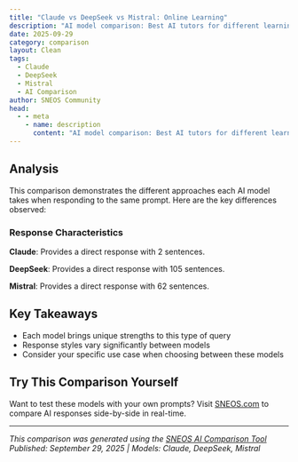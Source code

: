 ```yaml
---
title: "Claude vs DeepSeek vs Mistral: Online Learning"
description: "AI model comparison: Best AI tutors for different learning styles - personalized education comparison..."
date: 2025-09-29
category: comparison
layout: Clean
tags:
  - Claude
  - DeepSeek
  - Mistral
  - AI Comparison
author: SNEOS Community
head:
  - - meta
    - name: description
      content: "AI model comparison: Best AI tutors for different learning styles - personalized education comparison..."
---
```


<ChatComparison
  title="Claude vs DeepSeek vs Mistral: Online Learning"
  prompt="Best AI tutors for different learning styles - personalized education comparison"
  :responses='{
    "Claude": "Invalid API source. Please specify \u0027openai\u0027, \u0027anthropic\u0027, \u0027gemini\u0027, \u0027gemini-grounding\u0027, \u0027deepseek\u0027, \u0027grok\u0027, \u0027grok-live\u0027, or \u0027mistral\u0027.",
    "DeepSeek": "Of course. This is an excellent question that gets to the heart of what makes AI so transformative for education. The \u0022best\u0022 AI tutor isn\u0027t a single tool, but rather the right tool matched to a specific learning style.\n\nHere is a detailed comparison of the best AI tutors, broken down by learning style, with a focus on personalized education.\n\n### The Core Idea: From Tool to Tutor\nTraditional learning tools are one-size-fits-all. AI tutors can dynamically adapt to *how you learn*. The key is to use prompts that guide the AI into the role of your ideal tutor.\n\n---\n\n### AI Tutors for Different Learning Styles\n\n#### 1. For the Visual Learner\n*Learns best with: Images, diagrams, charts, mind maps, and spatial organization.*\n\n| AI Tutor | Why It\u0027s a Great Fit | How to Use It for Personalization (Example Prompts) |\n| :--- | :--- | :--- |\n| **ChatGPT (with GPT-4o)** | **Unbeatable for generating and analyzing images.** It can create diagrams, flowcharts, and visual metaphors on demand. It can also read images you upload. | **\u0022Act as a biology tutor. Explain the process of photosynthesis by creating a mermaid.js flowchart code for me. Then, describe each step in the flowchart visually.\u0022** \u003Cbr\u003E **\u0022I\u0027m uploading a picture of a geometry problem. Solve it, and explain the steps using visual references to the shapes and angles in my image.\u0022** |\n| **Claude (Anthropic)** | Excellent at describing scenes and concepts in rich, detailed visual language. Great for creating text-based visualizations and structured documents. | **\u0022You are my art history tutor. Describe the composition and use of light in Van Gogh\u0027s \u0027The Starry Night\u0027 as if you were walking me through it in a gallery. Be extremely detailed and visual.\u0022** |\n| **Microsoft Copilot** | Integrates with Dall-E 3 for high-quality image generation and is connected to the web for sourcing real diagrams and videos. | **\u0022Help me learn the structure of a cell. Generate a detailed, labeled image of an animal cell. Then, create a quiz based on the image you generated.\u0022** |\n\n**Best Overall for Visual Learners: ChatGPT with GPT-4o** due to its native multi-modal capabilities.\n\n---\n\n#### 2. For the Auditory / Verbal Learner\n*Learns best with: Listening, speaking, discussions, and hearing information explained.*\n\n| AI Tutor | Why It\u0027s a Great Fit | How to Use It for Personalization (Example Prompts) |\n| :--- | :--- | :--- |\n| **ChatGPT (with Voice Mode)** | **The most natural conversational partner.** You can have a real-time, spoken dialogue, perfect for Socratic questioning and debate. | **\u0022Act as my philosophy tutor. Let\u0027s have a conversation about Plato\u0027s Allegory of the Cave. Use the voice mode. Ask me probing questions one by one to help me reach my own conclusions, and I will answer aloud.\u0022** |\n| **Monica.ai / Other TTS Tools** | Many browser extensions can read AI responses aloud, turning any text-based tutor into an auditory one. | **\u0022Explain the concept of supply and demand in economics as if you are a podcast host. Keep the tone engaging and conversational. I will use text-to-speech to listen.\u0022** |\n\n**Best Overall for Auditory Learners: ChatGPT Voice Mode** for its fluid, real-time conversational ability.\n\n---\n\n#### 3. For the Reading/Writing Learner\n*Learns best with: Reading text, taking notes, making lists, and writing essays.*\n\n| AI Tutor | Why It\u0027s a Great Fit | How to Use It for Personalization (Example Prompts) |\n| :--- | :--- | :--- |\n| **Claude (Anthropic)** | **Exceptional with long-form text.** It has a massive context window, making it ideal for uploading textbooks, articles, and your own essays for analysis and summarization. | **\u0022I am uploading my essay on the causes of World War I. Please analyze the structure, thesis, and evidence. Provide a detailed critique and suggest three specific ways to improve the argument\u0027s clarity.\u0022** \u003Cbr\u003E **\u0022Create a detailed study guide from the chapter I uploaded, complete with key terms, bullet-point summaries, and potential essay questions.\u0022** |\n| **Perplexity AI** | Perfect for research-heavy subjects. It finds current, sourced information and presents it in a well-structured, report-like format. | **\u0022I need to write a report on the latest advancements in CRISPR gene editing. Compile a detailed overview with recent sources, and structure it with clear headings and subheadings.\u0022** |\n\n**Best Overall for Reading/Writing Learners: Claude** for its superior ability to process and generate long, coherent documents.\n\n---\n\n#### 4. For the Kinesthetic / \u0022Learning-by-Doing\u0022 Learner\n*Learns best with: Hands-on activities, simulations, practice problems, and real-world applications.*\n\n| AI Tutor | Why It\u0027s a Great Fit | How to Use It for Personalization (Example Prompts) |\n| :--- | :--- | :--- |\n| **ChatGPT (Code Interpreter / Advanced Data Analysis)** | **This is the king of \u0022doing.\u0022** It can run code, solve equations, create data sets, and simulate scenarios based on your parameters. You learn by defining the problem and analyzing the output. | **\u0022You are my physics tutor. I want to understand projectile motion. Let\u0027s run an experiment. Write a Python script that simulates the trajectory of a ball launched at 30 m/s at a 45-degree angle. Plot the graph and help me interpret the results.\u0022** \u003Cbr\u003E **\u0022Generate 10 practice problems for calculus derivatives. Don\u0027t give me the answers; I will solve them first. Then, I will give you my answers for you to check.\u0022** |\n| **All AI Tutors (with the right prompt)** | Any AI can be prompted to create real-world scenarios, case studies, and interactive dialogues. | **\u0022Act as a business strategy simulator. Present me with a business case where a company is losing market share. Ask for my decisions at each step (e.g., marketing, product development) and show me the consequences of my choices.\u0022** |\n\n**Best Overall for Kinesthetic Learners: ChatGPT with Code Interpreter** for its unparalleled ability to create interactive, data-driven simulations.\n\n---\n\n### Head-to-Head Personalized Education Comparison\n\n| Feature | ChatGPT (Plus) | Claude (Pro) | Perplexity AI | Microsoft Copilot |\n| :--- | :--- | :--- | :--- | :--- |\n| **Best For Style** | Multimodal, Kinesthetic, Auditory | Reading/Writing, Logical | Research, Reading/Writing | Visual, General Research |\n| **Personalization Strength** | **Adapts to any style via conversation and tools.** The most versatile. | Deep analysis of your provided texts and ideas. | Curating up-to-date, sourced information for you. | Integrating web search with creative tasks. |\n| **Key Feature for Learning** | Voice Mode, Image Generation/Analysis, Code Execution | Huge context window, superior document Q\u0026A | Source citations, \u0022Focus\u0022 filters (Academic, etc.) | Free, integrated Dall-E 3, web search |\n| **Interaction Style** | Conversational, Instructive, Socratic | Thoughtful, detailed, analytical | Report-like, informative | Helpful, concise, creative |\n| **Cost** | Paid Subscription | Paid Subscription | Freemium | Free |\n\n### How to Get the Most Personalized Tutoring from Any AI\n\nThe tool is only half the battle. Your prompts are what create the personalization.\n\n1.  **Declare the Role:** Start with \u0060\u0022Act as a [Subject] tutor who specializes in teaching [Learning Style] learners.\u0022\u0060\n2.  **State Your Goal:** \u0060\u0022My goal is to understand [Specific Concept].\u0022\u0060\n3.  **Define the Process:** \u0060\u0022Use [Technique: e.g., Socratic questioning, creating a diagram, a real-world example, a practice quiz].\u0022\u0060\n4.  **Provide Context:** \u0060\u0022My current level is [Beginner/Intermediate]. I am struggling with [Specific Problem].\u0022\u0060\n5.  **Iterate:** If the explanation isn\u0027t working, tell the AI! \u0060\u0022That was too abstract. Can you give me a concrete, real-world analogy?\u0022\u0060\n\n**Final Recommendation:**\n\n*   **For the most versatile, all-around personal tutor:** **ChatGPT Plus** is the winner. Its combination of voice, vision, and code execution allows it to adapt to any learning style dynamically.\n*   **For writing-intensive or document-based learning:** **Claude Pro** is unparalleled.\n*   **For a free, powerful, and visual-first option:** **Microsoft Copilot** is an excellent starting point.\n\nThe best strategy is often to **use a combination**. Use Perplexity for research, Claude to analyze your writing, and ChatGPT for interactive practice and verbal explanations. The future of personalized education is a multi-AI approach tailored to your unique mind.",
    "Mistral": "Choosing the best AI tutor for different learning styles involves considering various platforms that offer personalized education. Here\u0027s a comparison of some top AI-driven learning platforms that cater to different learning styles:\n\n### 1. **Duolingo**\n- **Learning Style**: Visual and Auditory\n- **Features**:\n  - Interactive lessons with immediate feedback.\n  - Gamified learning experience.\n  - Personalized learning paths based on user progress.\n  - Available in multiple languages.\n- **Best For**: Language learning, especially for beginners and intermediate learners.\n\n### 2. **Khan Academy**\n- **Learning Style**: Visual, Auditory, and Kinesthetic\n- **Features**:\n  - Video lessons and interactive exercises.\n  - Personalized learning dashboard.\n  - Practice exercises with instant feedback.\n  - Comprehensive coverage of subjects like math, science, and humanities.\n- **Best For**: K-12 education and supplementary learning for various subjects.\n\n### 3. **Carnegie Learning**\n- **Learning Style**: Visual, Auditory, and Kinesthetic\n- **Features**:\n  - Adaptive learning technology.\n  - Interactive simulations and real-world applications.\n  - Personalized learning paths.\n  - Focus on math and science.\n- **Best For**: Students who need a more hands-on approach to learning, especially in STEM subjects.\n\n### 4. **Quizlet**\n- **Learning Style**: Visual and Kinesthetic\n- **Features**:\n  - Flashcards, quizzes, and games.\n  - User-generated content.\n  - Personalized study sets.\n  - Available for a wide range of subjects.\n- **Best For**: Memorization and review, especially for vocabulary and fact-based learning.\n\n### 5. **Coursera**\n- **Learning Style**: Visual and Auditory\n- **Features**:\n  - Video lectures, quizzes, and assignments.\n  - Peer-reviewed projects.\n  - Personalized course recommendations.\n  - Wide range of subjects from top universities and institutions.\n- **Best For**: Higher education and professional development.\n\n### 6. **Socratic by Google**\n- **Learning Style**: Visual and Auditory\n- **Features**:\n  - AI-powered homework help.\n  - Step-by-step explanations.\n  - Personalized learning paths.\n  - Covers a wide range of subjects.\n- **Best For**: Students who need help with homework and understanding concepts.\n\n### 7. **EdX**\n- **Learning Style**: Visual and Auditory\n- **Features**:\n  - Video lectures, quizzes, and assignments.\n  - Interactive labs and simulations.\n  - Personalized course recommendations.\n  - Wide range of subjects from top universities.\n- **Best For**: Higher education and professional development.\n\n### 8. **Brainly**\n- **Learning Style**: Visual and Kinesthetic\n- **Features**:\n  - Crowdsourced homework help.\n  - Interactive Q\u0026A format.\n  - Personalized study tools.\n  - Covers a wide range of subjects.\n- **Best For**: Students who need quick answers and explanations for homework problems.\n\n### 9. **Photomath**\n- **Learning Style**: Visual and Kinesthetic\n- **Features**:\n  - AI-powered math problem solver.\n  - Step-by-step explanations.\n  - Personalized learning paths.\n  - Focus on math.\n- **Best For**: Students who need help with math problems and understanding mathematical concepts.\n\n### 10. **Rosetta Stone**\n- **Learning Style**: Visual and Auditory\n- **Features**:\n  - Immersive language learning.\n  - Speech recognition technology.\n  - Personalized learning paths.\n  - Available in multiple languages.\n- **Best For**: Language learning, especially for beginners and intermediate learners.\n\n### Comparison Summary\n\n| Platform         | Learning Style       | Best For                                  | Features                                                                 |\n|------------------|----------------------|-------------------------------------------|--------------------------------------------------------------------------|\n| Duolingo         | Visual, Auditory     | Language learning                         | Interactive lessons, gamified experience, personalized paths             |\n| Khan Academy    | Visual, Auditory, Kinesthetic | K-12 education, supplementary learning | Video lessons, interactive exercises, personalized dashboard            |\n| Carnegie Learning| Visual, Auditory, Kinesthetic | STEM subjects                             | Adaptive learning, interactive simulations, personalized paths           |\n| Quizlet          | Visual, Kinesthetic  | Memorization, review                      | Flashcards, quizzes, games, personalized study sets                     |\n| Coursera         | Visual, Auditory     | Higher education, professional development | Video lectures, quizzes, peer-reviewed projects, personalized recommendations |\n| Socratic by Google | Visual, Auditory | Homework help, concept understanding    | AI-powered homework help, step-by-step explanations, personalized paths |\n| EdX              | Visual, Auditory     | Higher education, professional development | Video lectures, interactive labs, personalized recommendations           |\n| Brainly          | Visual, Kinesthetic  | Quick answers, explanations               | Crowdsourced homework help, interactive Q\u0026A, personalized study tools    |\n| Photomath        | Visual, Kinesthetic  | Math problems, concepts                   | AI-powered math solver, step-by-step explanations, personalized paths    |\n| Rosetta Stone    | Visual, Auditory     | Language learning                         | Immersive learning, speech recognition, personalized paths                |\n\nEach of these platforms offers unique features that cater to different learning styles, making them suitable for various educational needs."
  }'
  published-date="16:28"
/>

## Analysis

This comparison demonstrates the different approaches each AI model takes when responding to the same prompt. Here are the key differences observed:

### Response Characteristics

**Claude**: Provides a direct response with 2 sentences. 

**DeepSeek**: Provides a direct response with 105 sentences. 

**Mistral**: Provides a direct response with 62 sentences. 

## Key Takeaways

- Each model brings unique strengths to this type of query
- Response styles vary significantly between models
- Consider your specific use case when choosing between these models

## Try This Comparison Yourself

Want to test these models with your own prompts? Visit [SNEOS.com](https://sneos.com) to compare AI responses side-by-side in real-time.

---

*This comparison was generated using the [SNEOS AI Comparison Tool](https://sneos.com)*
*Published: September 29, 2025 | Models: Claude, DeepSeek, Mistral*
